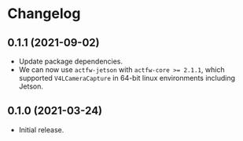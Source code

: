 # Changelog

## 0.1.1 (2021-09-02)

- Update package dependencies.
 - We can now use `actfw-jetson` with `actfw-core >= 2.1.1`, which supported `V4LCameraCapture` in 64-bit linux environments including Jetson.

## 0.1.0 (2021-03-24)

- Initial release.
